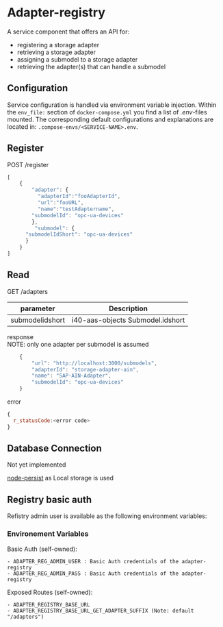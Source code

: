 # Adapter-registry

A service component that offers an API for:
 - registering a storage adapter
 - retrieving a storage adapter
 - assigning a submodel to a storage adapter
 - retrieving the adapter(s) that can  handle a submodel

## Configuration
Service configuration is handled via environment variable injection. Within the `env_file:` section of `docker-compose.yml` you find a list of _.env_-files mounted. The corresponding default configurations and explanations are located in: `.compose-envs/<SERVICE-NAME>.env`.


## Register

POST /register

```javascript
[
    {
        "adapter": {
          "adapterId":"fooAdapterId",
          "url":"fooURL",
          "name":"testAdaptername",
        "submodelId": "opc-ua-devices"
        },
         "submodel": {
      "submodelIdShort": "opc-ua-devices"
      }
    }
]
```



## Read


GET /adapters

|   parameter         |      Description                 |
|   :-------:         | :-------------------:            |
|   submodelidshort   | i40-aas-objects Submodel.idshort |

response </br>
NOTE: only one adapter per submodel is assumed
```javascript
    {
        "url": "http://localhost:3000/submodels",
        "adapterId": "storage-adapter-ain",
        "name": "SAP-AIN-Adapter",
        "submodelId": "opc-ua-devices"
    }
```

error
```javascript
{
  r_statusCode:<error code>
}
```

## Database Connection

Not yet implemented

[node-persist](https://www.npmjs.com/package/node-persist) as Local storage is used


## Registry basic auth

Refistry admin user is available as the following environment variables:

### Environement Variables
Basic Auth (self-owned):
```
- ADAPTER_REG_ADMIN_USER : Basic Auth credentials of the adapter-registry
- ADAPTER_REG_ADMIN_PASS : Basic Auth credentials of the adapter-registry
```

Exposed Routes (self-owned):
```
- ADAPTER_REGISTRY_BASE_URL
- ADAPTER_REGISTRY_BASE_URL_GET_ADAPTER_SUFFIX (Note: default "/adapters")
```
